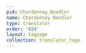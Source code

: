 ```yaml
---
pid: Chardonnay_Needler
name: Chardonnay Needler
type: translator
order: '024'
layout: tagpage
collection: translator_tags
---
```


